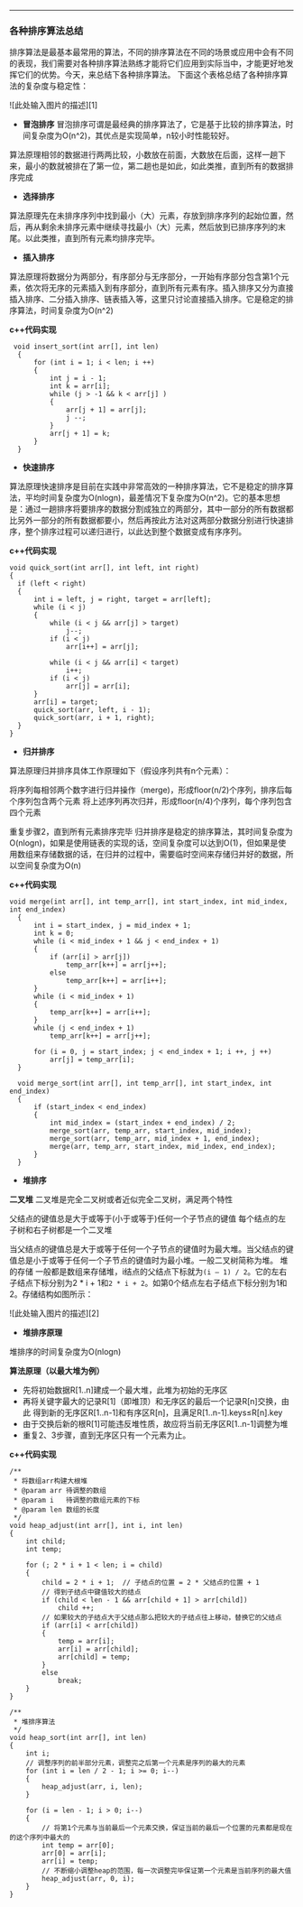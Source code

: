----------
### 各种排序算法总结

排序算法是最基本最常用的算法，不同的排序算法在不同的场景或应用中会有不同的表现，我们需要对各种排序算法熟练才能将它们应用到实际当中，才能更好地发挥它们的优势。今天，来总结下各种排序算法。
下面这个表格总结了各种排序算法的复杂度与稳定性：

![此处输入图片的描述][1]

- **冒泡排序**
冒泡排序可谓是最经典的排序算法了，它是基于比较的排序算法，时间复杂度为O(n^2)，其优点是实现简单，n较小时性能较好。


算法原理相邻的数据进行两两比较，小数放在前面，大数放在后面，这样一趟下来，最小的数就被排在了第一位，第二趟也是如此，如此类推，直到所有的数据排序完成


- **选择排序**

算法原理先在未排序序列中找到最小（大）元素，存放到排序序列的起始位置，然后，再从剩余未排序元素中继续寻找最小（大）元素，然后放到已排序序列的末尾。以此类推，直到所有元素均排序完毕。


- **插入排序**

算法原理将数据分为两部分，有序部分与无序部分，一开始有序部分包含第1个元素，依次将无序的元素插入到有序部分，直到所有元素有序。插入排序又分为直接插入排序、二分插入排序、链表插入等，这里只讨论直接插入排序。它是稳定的排序算法，时间复杂度为O(n^2)

**c++代码实现**

     void insert_sort(int arr[], int len)
      {
          for (int i = 1; i < len; i ++)
          {
              int j = i - 1;
              int k = arr[i];
              while (j > -1 && k < arr[j] )
              {
                  arr[j + 1] = arr[j];
                  j --;
              }
              arr[j + 1] = k;
          }
      }

  


- **快速排序**

算法原理快速排序是目前在实践中非常高效的一种排序算法，它不是稳定的排序算法，平均时间复杂度为O(nlogn)，最差情况下复杂度为O(n^2)。它的基本思想是：通过一趟排序将要排序的数据分割成独立的两部分，其中一部分的所有数据都比另外一部分的所有数据都要小，然后再按此方法对这两部分数据分别进行快速排序，整个排序过程可以递归进行，以此达到整个数据变成有序序列。

**c++代码实现**


    void quick_sort(int arr[], int left, int right)
    {
      if (left < right)
      {
          int i = left, j = right, target = arr[left];
          while (i < j)
          {
              while (i < j && arr[j] > target)
                  j--;
              if (i < j)
                  arr[i++] = arr[j];
    
              while (i < j && arr[i] < target)
                  i++;
              if (i < j)
                  arr[j] = arr[i];
          }
          arr[i] = target;
          quick_sort(arr, left, i - 1);
          quick_sort(arr, i + 1, right);
      }
    }

 


- **归并排序**


算法原理归并排序具体工作原理如下（假设序列共有n个元素）：

将序列每相邻两个数字进行归并操作（merge)，形成floor(n/2)个序列，排序后每个序列包含两个元素
将上述序列再次归并，形成floor(n/4)个序列，每个序列包含四个元素

重复步骤2，直到所有元素排序完毕
归并排序是稳定的排序算法，其时间复杂度为O(nlogn)，如果是使用链表的实现的话，空间复杂度可以达到O(1)，但如果是使用数组来存储数据的话，在归并的过程中，需要临时空间来存储归并好的数据，所以空间复杂度为O(n)




**c++代码实现**


    void merge(int arr[], int temp_arr[], int start_index, int mid_index, int end_index)
      {
          int i = start_index, j = mid_index + 1;
          int k = 0;
          while (i < mid_index + 1 && j < end_index + 1)
          {
              if (arr[i] > arr[j])
                  temp_arr[k++] = arr[j++];
              else
                  temp_arr[k++] = arr[i++];
          }
          while (i < mid_index + 1)
          {
              temp_arr[k++] = arr[i++];
          }
          while (j < end_index + 1)
              temp_arr[k++] = arr[j++];
    
          for (i = 0, j = start_index; j < end_index + 1; i ++, j ++)
              arr[j] = temp_arr[i];
      }
    
      void merge_sort(int arr[], int temp_arr[], int start_index, int end_index)
      {
          if (start_index < end_index)
          {
              int mid_index = (start_index + end_index) / 2;
              merge_sort(arr, temp_arr, start_index, mid_index);
              merge_sort(arr, temp_arr, mid_index + 1, end_index);
              merge(arr, temp_arr, start_index, mid_index, end_index);
          }
      }


- **堆排序**

**二叉堆**
二叉堆是完全二叉树或者近似完全二叉树，满足两个特性

父结点的键值总是大于或等于(小于或等于)任何一个子节点的键值
每个结点的左子树和右子树都是一个二叉堆

当父结点的键值总是大于或等于任何一个子节点的键值时为最大堆。当父结点的键值总是小于或等于任何一个子节点的键值时为最小堆。一般二叉树简称为堆。
堆的存储
一般都是数组来存储堆，i结点的父结点下标就为`(i – 1) / 2`。它的左右子结点下标分别为2 * i + 1和`2 * i + 2`。如第0个结点左右子结点下标分别为1和2。存储结构如图所示：

![此处输入图片的描述][2]


- **堆排序原理**

堆排序的时间复杂度为O(nlogn)


**算法原理（以最大堆为例）**

 - 先将初始数据R[1..n]建成一个最大堆，此堆为初始的无序区
 - 再将关键字最大的记录R[1]（即堆顶）和无序区的最后一个记录R[n]交换，由此 得到新的无序区R[1..n-1]和有序区R[n]，且满足R[1..n-1].keys≤R[n].key
 - 由于交换后新的根R[1]可能违反堆性质，故应将当前无序区R[1..n-1]调整为堆
 - 重复2、3步骤，直到无序区只有一个元素为止。



**c++代码实现**

    /**
     * 将数组arr构建大根堆
     * @param arr 待调整的数组
     * @param i   待调整的数组元素的下标
     * @param len 数组的长度
     */
    void heap_adjust(int arr[], int i, int len)
    {
        int child;
        int temp;
    
        for (; 2 * i + 1 < len; i = child)
        {
            child = 2 * i + 1;  // 子结点的位置 = 2 * 父结点的位置 + 1
            // 得到子结点中键值较大的结点
            if (child < len - 1 && arr[child + 1] > arr[child])
                child ++;
            // 如果较大的子结点大于父结点那么把较大的子结点往上移动，替换它的父结点
            if (arr[i] < arr[child])
            {
                temp = arr[i];
                arr[i] = arr[child];
                arr[child] = temp;
            }
            else
                break;
        }
    }
    
    /**
     * 堆排序算法
     */
    void heap_sort(int arr[], int len)
    {
        int i;
        // 调整序列的前半部分元素，调整完之后第一个元素是序列的最大的元素
        for (int i = len / 2 - 1; i >= 0; i--)
        {
            heap_adjust(arr, i, len);
        }
    
        for (i = len - 1; i > 0; i--)
        {
            // 将第1个元素与当前最后一个元素交换，保证当前的最后一个位置的元素都是现在的这个序列中最大的
            int temp = arr[0];
            arr[0] = arr[i];
            arr[i] = temp;
            // 不断缩小调整heap的范围，每一次调整完毕保证第一个元素是当前序列的最大值
            heap_adjust(arr, 0, i);
        }
    }
